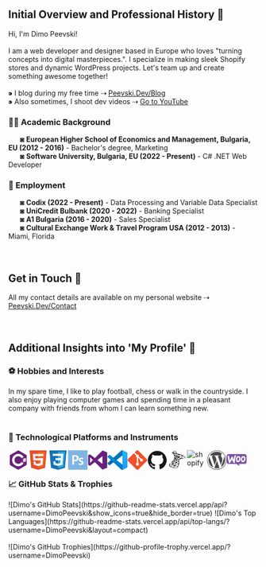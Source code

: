 <h2>Initial Overview and Professional History 👋</h2>
Hi, I'm Dimo Peevski!
<br><br>
I am a web developer and designer based in Europe who loves "turning concepts into digital masterpieces.". I specialize in making sleek Shopify stores and dynamic WordPress projects. Let's team up and create something awesome together!
<br><br>
⁍ I blog during my free time ⇢ <a href="https://www.peevski.dev/blog">Peevski.Dev/Blog</a><br>
⁍ Also sometimes, I shoot dev videos ⇢ <a href="https://www.youtube.com/channel/UCy3QzuO2Xfjt2iXVUbaUysA">Go to YouTube</a>
<h3>✍🏻 Academic Background</h3>
&nbsp;&nbsp;&nbsp;&nbsp;&nbsp;&nbsp;◙ <strong>European Higher School of Economics and Management, Bulgaria, EU (2012 - 2016)</strong> - Bachelor's degree, Marketing <br>
&nbsp;&nbsp;&nbsp;&nbsp;&nbsp;&nbsp;◙ <strong>Software University, Bulgaria, EU (2022 - Present)</strong> - C# .NET Web Developer
<h3>💼 Employment</h3>
&nbsp;&nbsp;&nbsp;&nbsp;&nbsp;&nbsp;◙ <strong>Codix (2022 - Present)</strong> - Data Processing and Variable Data Specialist<br>
&nbsp;&nbsp;&nbsp;&nbsp;&nbsp;&nbsp;◙ <strong>UniCredit Bulbank (2020 - 2022)</strong> - Banking Specialist<br>
&nbsp;&nbsp;&nbsp;&nbsp;&nbsp;&nbsp;◙ <strong>A1 Bulgaria (2016 - 2020)</strong> - Sales Specialist<br>
&nbsp;&nbsp;&nbsp;&nbsp;&nbsp;&nbsp;◙ <strong>Cultural Exchange Work & Travel Program USA (2012 - 2013)</strong> - Miami, Florida
<br><br><br>
<h2>Get in Touch 📧</h2>
All my contact details are available on my personal website ⇢ <a href="https://www.peevski.dev/contact">Peevski.Dev/Contact</a><br>
<br><br>
<h2>Additional Insights into 'My Profile' 👦</h2>
<h3>⚽ Hobbies and Interests</h3>
In my spare time, I like to play football, chess or walk in the countryside. I also enjoy playing computer games and spending time in a pleasant company with friends from whom I can learn something new.
<br><br>
<h3>🤖 Technological Platforms and Instruments</h3>
<img align="left" alt="csharp" width="40px" src="https://github.com/devicons/devicon/blob/master/icons/csharp/csharp-plain.svg" />
<img align="left" alt="html" width="40px" src="https://github.com/devicons/devicon/blob/master/icons/html5/html5-original.svg" />
<img align="left" alt="css" width="40px" src="https://github.com/devicons/devicon/blob/master/icons/css3/css3-original.svg" />
<img align="left" alt="photoshop" width="40px" src="https://github.com/devicons/devicon/blob/master/icons/photoshop/photoshop-plain.svg" />
<img align="left" alt="visualstudio" width="40px" src="https://github.com/devicons/devicon/blob/master/icons/visualstudio/visualstudio-plain.svg" />
<img align="left" alt="vscode" width="40px" src="https://github.com/devicons/devicon/blob/master/icons/vscode/vscode-original.svg" />
<img align="left" alt="git" width="40px" src="https://github.com/devicons/devicon/blob/master/icons/git/git-original.svg" />
<img align="left" alt="github" width="40px" src="https://github.com/devicons/devicon/blob/master/icons/github/github-original.svg" />
<img align="left" alt="mssql" width="40px" src="https://github.com/devicons/devicon/blob/master/icons/microsoftsqlserver/microsoftsqlserver-plain.svg" />
<img align="left" alt="shopify" width="40px" src="https://www.peevski.dev/wp-content/uploads/2023/11/shopify-vector.png"/>
<img align="left" alt="wordpress" width="40px" src="https://github.com/devicons/devicon/blob/master/icons/wordpress/wordpress-plain.svg" />
<img align="left" alt="woocommerce" width="40px" src="https://github.com/devicons/devicon/blob/master/icons/woocommerce/woocommerce-plain.svg" />
<br><br>
<h3>📈 GitHub Stats & Trophies</h3>
![Dimo's GitHub Stats](https://github-readme-stats.vercel.app/api?username=DimoPeevski&show_icons=true&hide_border=true)
![Dimo's Top Languages](https://github-readme-stats.vercel.app/api/top-langs/?username=DimoPeevski&layout=compact)
<br><br>
![Dimo's GitHub Trophies](https://github-profile-trophy.vercel.app/?username=DimoPeevski)
<br><br>

